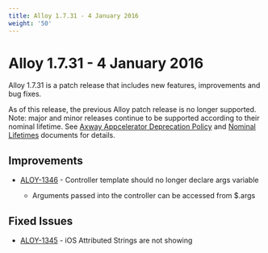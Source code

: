 ```yaml
---
title: Alloy 1.7.31 - 4 January 2016
weight: '50'
---
```


# Alloy 1.7.31 - 4 January 2016

Alloy 1.7.31 is a patch release that includes new features, improvements and bug fixes.

As of this release, the previous Alloy patch release is no longer supported. Note: major and minor releases continue to be supported according to their nominal lifetime. See [Axway Appcelerator Deprecation Policy](/guide/AMPLIFY_Appcelerator_Services_Overview/Axway_Appcelerator_Deprecation_Policy/) and [Nominal Lifetimes](/guide/AMPLIFY_Appcelerator_Services_Overview/Axway_Appcelerator_Product_Lifecycle/#nominal-lifetimes) documents for details.

## Improvements

* [ALOY-1346](https://jira.appcelerator.org/browse/ALOY-1346) - Controller template should no longer declare args variable

    * Arguments passed into the controller can be accessed from $.args

## Fixed Issues

* [ALOY-1345](https://jira.appcelerator.org/browse/ALOY-1345) - iOS Attributed Strings are not showing
